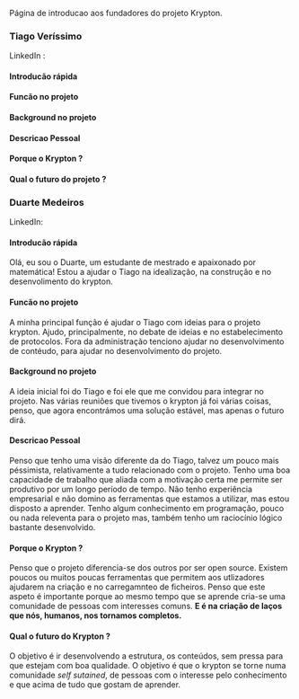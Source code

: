 Página de introducao aos fundadores do projeto Krypton.

### Tiago Veríssimo
LinkedIn : 

#### Introducão rápida

#### Funcão no projeto

#### Background no projeto

#### Descricao Pessoal

#### Porque o Krypton ?

#### Qual o futuro do projeto ?


### Duarte Medeiros

LinkedIn: 

#### Introducão rápida
Olá, eu sou o Duarte, um estudante de mestrado e apaixonado por matemática! Estou a ajudar o Tiago na idealização, na construção e no desenvolimento do krypton.

#### Funcão no projeto
A minha principal função é ajudar o Tiago com ideias para o projeto krypton. 
Ajudo, principalmente, no debate de ideias e no estabelecimento de protocolos. 
Fora da administração tenciono ajudar no desenvolvimento de contéudo, para ajudar no desenvolvimento do projeto.


#### Background no projeto
A ideia inicial foi do Tiago e foi ele que me convidou para integrar no projeto.
Nas várias reuniões que tivemos o krypton já foi várias coisas, penso, que agora encontrámos uma solução estável, mas apenas o futuro dirá.


#### Descricao Pessoal
Penso que tenho uma visão diferente da do Tiago, talvez um pouco mais péssimista, relativamente a tudo relacionado com o projeto.
Tenho uma boa capacidade de trabalho que aliada com a motivação certa me permite ser produtivo por um longo período de tempo. 
Não tenho experiência empresarial e não domino as ferramentas que estamos a utilizar, mas estou disposto a aprender.
Tenho algum conhecimento em programação, pouco ou nada releventa para o projeto mas, também tenho um raciocínio lógico bastante desenvolvido.


#### Porque o Krypton ?
Penso que o projeto diferencia-se dos outros por ser open source. Existem poucos ou muitos poucas ferramentas que permitem aos utlizadores ajudarem na criação e no carregamnteo de ficheiros.
Penso que este aspeto é importante porque ao mesmo tempo que se aprende cria-se uma comunidade de pessoas com interesses comuns.
**E é na criação de laços que nós, humanos, nos tornamos completos.**


#### Qual o futuro do Krypton ?
O objetivo é ir desenvolvendo a estrutura, os conteúdos, sem pressa para que estejam com boa qualidade. 
O objetivo é que o krypton se torne numa comunidade *self sutained*, de pessoas com o interesse pelo conhecimento e que acima de tudo que  gostam de aprender.
